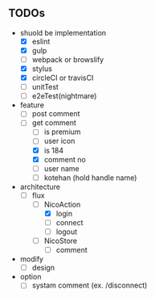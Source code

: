 ## TODOs

- shuold be implementation
  - [x] eslint
  - [x] gulp
  - [ ] webpack or browslify
  - [x] stylus
  - [x] circleCI or travisCI
  - [ ] unitTest
  - [ ] e2eTest(nightmare)

- feature
  - [ ] post comment
  - [ ] get comment
    - [ ] is premium
    - [ ] user icon
    - [x] is 184
    - [x] comment no
    - [ ] user name
    - [ ] kotehan (hold handle name)

- architecture
  - [ ] flux
    - [ ] NicoAction
      - [x] login
      - [ ] connect
      - [ ] logout
    - [ ] NicoStore
      - [ ] comment

- modify
  - [ ] design

- option
  - [ ] systam comment (ex. /disconnect)
